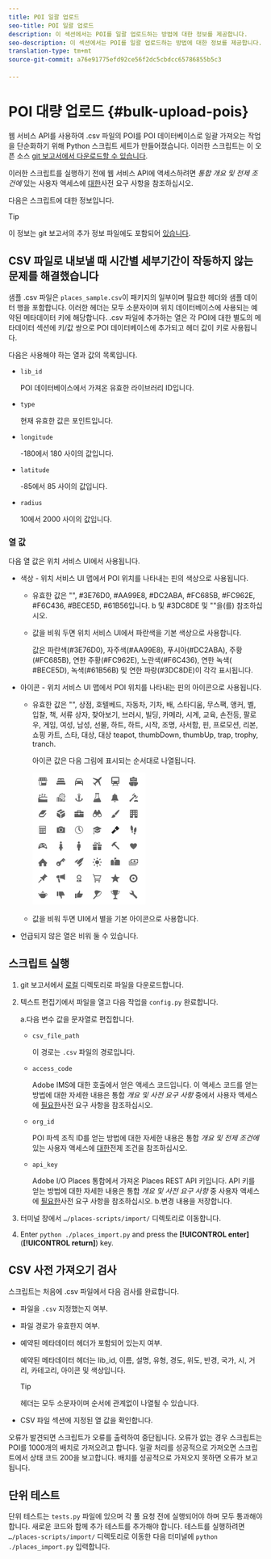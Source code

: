 ```yaml
---
title: POI 일괄 업로드
seo-title: POI 일괄 업로드
description: 이 섹션에서는 POI를 일괄 업로드하는 방법에 대한 정보를 제공합니다.
seo-description: 이 섹션에서는 POI를 일괄 업로드하는 방법에 대한 정보를 제공합니다.
translation-type: tm+mt
source-git-commit: a76e91775efd92ce56f2dc5cbdcc65786855b5c3

---
```



# POI 대량 업로드 {#bulk-upload-pois}

웹 서비스 API를 사용하여 .csv 파일의 POI를 POI 데이터베이스로 일괄 가져오는 작업을 단순화하기 위해 Python 스크립트 세트가 만들어졌습니다. 이러한 스크립트는 이 오픈 소스 [git 보고서에서 다운로드할 수 있습니다](https://github.com/adobe/places-scripts).

이러한 스크립트를 실행하기 전에 웹 서비스 API에 액세스하려면 *통합 개요 및 전제 조건에* 있는 사용자 액세스에 [대한](/help/web-service-api/adobe-i-o-integration.md)사전 요구 사항을 참조하십시오.

다음은 스크립트에 대한 정보입니다.

>[!TIP]
>
>이 정보는 git 보고서의 추가 정보 파일에도 포함되어 [있습니다](https://github.com/adobe/places-scripts).

## CSV 파일로 내보낼 때 시간별 세부기간이 작동하지 않는 문제를 해결했습니다

샘플 .csv 파일은 `places_sample.csv`이 패키지의 일부이며 필요한 헤더와 샘플 데이터 행을 포함합니다. 이러한 헤더는 모두 소문자이며 위치 데이터베이스에 사용되는 예약된 메타데이터 키에 해당합니다. .csv 파일에 추가하는 열은 각 POI에 대한 별도의 메타데이터 섹션에 키/값 쌍으로 POI 데이터베이스에 추가되고 헤더 값이 키로 사용됩니다.

다음은 사용해야 하는 열과 값의 목록입니다.

* `lib_id`

   POI 데이터베이스에서 가져온 유효한 라이브러리 ID입니다.

* `type`

   현재 유효한 값은 포인트입니다.

* `longitude`

   -180에서 180 사이의 값입니다.

* `latitude`

   -85에서 85 사이의 값입니다.

* `radius`

   10에서 2000 사이의 값입니다.

### 열 값

다음 열 값은 위치 서비스 UI에서 사용됩니다.

* 색상 - 위치 서비스 UI 맵에서 POI 위치를 나타내는 핀의 색상으로 사용됩니다.
   * 유효한 값은 "", #3E76D0, #AA99E8, #DC2ABA, #FC685B, #FC962E, #F6C436, #BECE5D, #61B56입니다. b 및 #3DC8DE 및 ""을(를) 참조하십시오.
   * 값을 비워 두면 위치 서비스 UI에서 파란색을 기본 색상으로 사용합니다.

      값은 파란색(#3E76D0), 자주색(#AA99E8), 푸시아(#DC2ABA), 주황(#FC685B), 연한 주황(#FC962E), 노란색(#F6C436), 연한 녹색( #BECE5D), 녹색(#61B56B) 및 연한 파랑(#3DC8DE)이 각각 표시됩니다.

* 아이콘 - 위치 서비스 UI 맵에서 POI 위치를 나타내는 핀의 아이콘으로 사용됩니다.

   * 유효한 값은 "", 상점, 호텔베드, 자동차, 기차, 배, 스타디움, 무스팩, 앵커, 벨, 입찰, 책, 서류 상자, 찾아보기, 브러시, 빌딩, 카메라, 시계, 교육, 손전등, 팔로우, 게임, 여성, 남성, 선물, 하트, 하트, 시작, 조명, 사서함, 핀, 프로모션, 리본, 쇼핑 카트, 스타, 대상, 대상 teapot, thumbDown, thumbUp, trap, trophy, tranch.

      아이콘 값은 다음 그림에 표시되는 순서대로 나열됩니다.

      ![ui의 아이콘](/help/assets/UI_icons.png)

   * 값을 비워 두면 UI에서 별을 기본 아이콘으로 사용합니다.

* 언급되지 않은 열은 비워 둘 수 있습니다.

## 스크립트 실행

1. git 보고서에서 [로컬](https://github.com/adobe/places-scripts) 디렉토리로 파일을 다운로드합니다.
1. 텍스트 편집기에서 파일을 열고 다음 작업을 `config.py` 완료합니다.

   a.다음 변수 값을 문자열로 편집합니다.

   * `csv_file_path`

      이 경로는 `.csv` 파일의 경로입니다.

   * `access_code`

      Adobe IMS에 대한 호출에서 얻은 액세스 코드입니다. 이 액세스 코드를 얻는 방법에 대한 자세한 내용은 통합 *개요 및 사전 요구 사항* 중에서 사용자 액세스에 [필요한](/help/web-service-api/adobe-i-o-integration.md)사전 요구 사항을 참조하십시오.

   * `org_id`

      POI 파섹 조직 ID를 얻는 방법에 대한 자세한 내용은 통합 *개요 및 전제 조건에* 있는 사용자 액세스에 [대한](/help/web-service-api/adobe-i-o-integration.md)전제 조건을 참조하십시오.

   * `api_key`

      Adobe I/O Places 통합에서 가져온 Places REST API 키입니다. API 키를 얻는 방법에 대한 자세한 내용은 통합 *개요 및 사전 요구 사항* 중 사용자 액세스에 [필요한](/help/web-service-api/adobe-i-o-integration.md)사전 요구 사항을 참조하십시오.
   b.변경 내용을 저장합니다.

1. 터미널 창에서 `…/places-scripts/import/` 디렉토리로 이동합니다.
1. Enter `python ./places_import.py` and press the **[!UICONTROL enter]** (**[!UICONTROL return]**) key.


## CSV 사전 가져오기 검사

스크립트는 처음에 .csv 파일에서 다음 검사를 완료합니다.

* 파일을 `.csv` 지정했는지 여부.
* 파일 경로가 유효한지 여부.
* 예약된 메타데이터 헤더가 포함되어 있는지 여부.

   예약된 메타데이터 헤더는 lib_id, 이름, 설명, 유형, 경도, 위도, 반경, 국가, 시, 거리, 카테고리, 아이콘 및 색상입니다.

   >[!TIP]
   >
   >헤더는 모두 소문자이며 순서에 관계없이 나열될 수 있습니다.

* CSV 파일 섹션에 지정된 열 값을 확인합니다.

오류가 발견되면 스크립트가 오류를 출력하여 중단됩니다. 오류가 없는 경우 스크립트는 POI를 1000개의 배치로 가져오려고 합니다. 일괄 처리를 성공적으로 가져오면 스크립트에서 상태 코드 200을 보고합니다. 배치를 성공적으로 가져오지 못하면 오류가 보고됩니다.

## 단위 테스트

단위 테스트는 `tests.py` 파일에 있으며 각 풀 요청 전에 실행되어야 하며 모두 통과해야 합니다. 새로운 코드와 함께 추가 테스트를 추가해야 합니다. 테스트를 실행하려면 `…/places-scripts/import/` 디렉토리로 이동한 다음 터미널에 `python ./places_import.py` 입력합니다.
